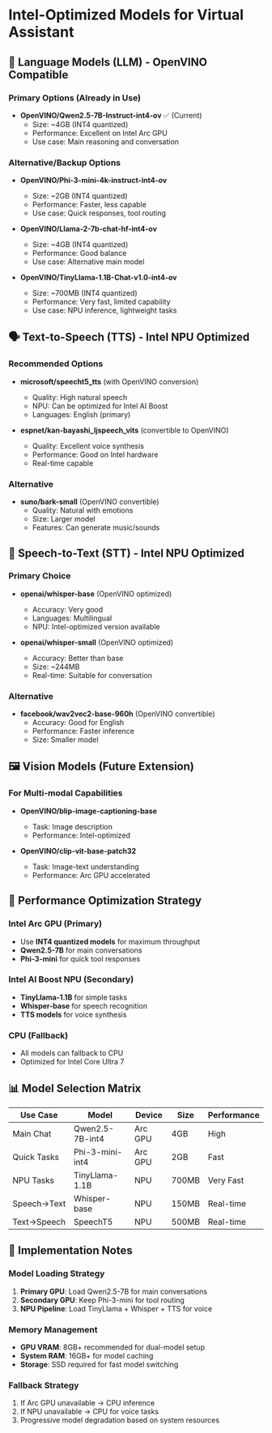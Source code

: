 # Intel-Optimized Models for Virtual Assistant

## 🧠 Language Models (LLM) - OpenVINO Compatible

### Primary Options (Already in Use)
- **OpenVINO/Qwen2.5-7B-Instruct-int4-ov** ✅ (Current)
  - Size: ~4GB (INT4 quantized)
  - Performance: Excellent on Intel Arc GPU
  - Use case: Main reasoning and conversation

### Alternative/Backup Options
- **OpenVINO/Phi-3-mini-4k-instruct-int4-ov**
  - Size: ~2GB (INT4 quantized)
  - Performance: Faster, less capable
  - Use case: Quick responses, tool routing

- **OpenVINO/Llama-2-7b-chat-hf-int4-ov**
  - Size: ~4GB (INT4 quantized)
  - Performance: Good balance
  - Use case: Alternative main model

- **OpenVINO/TinyLlama-1.1B-Chat-v1.0-int4-ov**
  - Size: ~700MB (INT4 quantized)
  - Performance: Very fast, limited capability
  - Use case: NPU inference, lightweight tasks

## 🗣️ Text-to-Speech (TTS) - Intel NPU Optimized

### Recommended Options
- **microsoft/speecht5_tts** (with OpenVINO conversion)
  - Quality: High natural speech
  - NPU: Can be optimized for Intel AI Boost
  - Languages: English (primary)

- **espnet/kan-bayashi_ljspeech_vits** (convertible to OpenVINO)
  - Quality: Excellent voice synthesis
  - Performance: Good on Intel hardware
  - Real-time capable

### Alternative
- **suno/bark-small** (OpenVINO convertible)
  - Quality: Natural with emotions
  - Size: Larger model
  - Features: Can generate music/sounds

## 🎤 Speech-to-Text (STT) - Intel NPU Optimized

### Primary Choice
- **openai/whisper-base** (OpenVINO optimized)
  - Accuracy: Very good
  - Languages: Multilingual
  - NPU: Intel-optimized version available

- **openai/whisper-small** (OpenVINO optimized)
  - Accuracy: Better than base
  - Size: ~244MB
  - Real-time: Suitable for conversation

### Alternative
- **facebook/wav2vec2-base-960h** (OpenVINO convertible)
  - Accuracy: Good for English
  - Performance: Faster inference
  - Size: Smaller model

## 🖼️ Vision Models (Future Extension)

### For Multi-modal Capabilities
- **OpenVINO/blip-image-captioning-base**
  - Task: Image description
  - Performance: Intel-optimized

- **OpenVINO/clip-vit-base-patch32**
  - Task: Image-text understanding
  - Performance: Arc GPU accelerated

## 🚀 Performance Optimization Strategy

### Intel Arc GPU (Primary)
- Use **INT4 quantized models** for maximum throughput
- **Qwen2.5-7B** for main conversations
- **Phi-3-mini** for quick tool responses

### Intel AI Boost NPU (Secondary)
- **TinyLlama-1.1B** for simple tasks
- **Whisper-base** for speech recognition
- **TTS models** for voice synthesis

### CPU (Fallback)
- All models can fallback to CPU
- Optimized for Intel Core Ultra 7

## 📊 Model Selection Matrix

| Use Case | Model | Device | Size | Performance |
|----------|-------|--------|------|-------------|
| Main Chat | Qwen2.5-7B-int4 | Arc GPU | 4GB | High |
| Quick Tasks | Phi-3-mini-int4 | Arc GPU | 2GB | Fast |
| NPU Tasks | TinyLlama-1.1B | NPU | 700MB | Very Fast |
| Speech→Text | Whisper-base | NPU | 150MB | Real-time |
| Text→Speech | SpeechT5 | NPU | 500MB | Real-time |

## 🔧 Implementation Notes

### Model Loading Strategy
1. **Primary GPU**: Load Qwen2.5-7B for main conversations
2. **Secondary GPU**: Keep Phi-3-mini for tool routing
3. **NPU Pipeline**: Load TinyLlama + Whisper + TTS for voice

### Memory Management
- **GPU VRAM**: 8GB+ recommended for dual-model setup
- **System RAM**: 16GB+ for model caching
- **Storage**: SSD required for fast model switching

### Fallback Strategy
1. If Arc GPU unavailable → CPU inference
2. If NPU unavailable → CPU for voice tasks
3. Progressive model degradation based on system resources